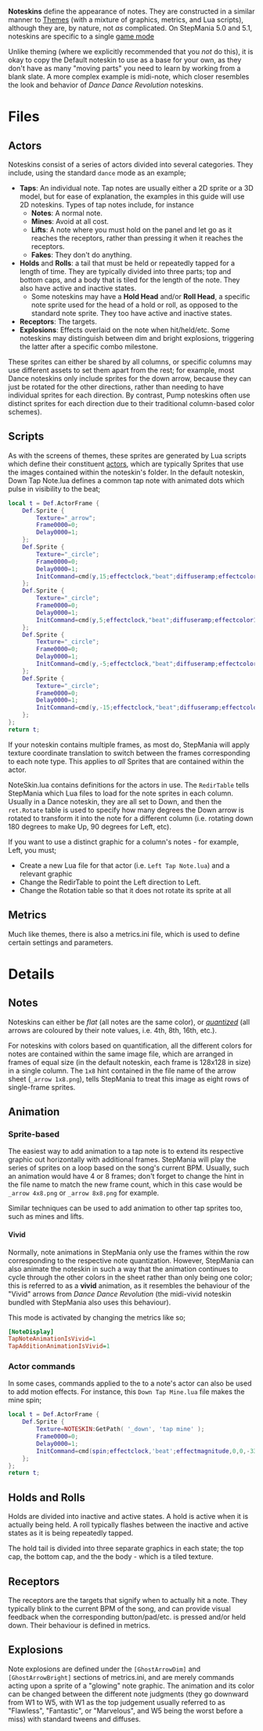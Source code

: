 **Noteskins** define the appearance of notes. They are constructed in a similar manner to [Themes](https://github.com/stepmania/stepmania/wiki/Theming) (with a mixture of graphics, metrics, and Lua scripts), although they are, by nature, not _as_ complicated. 
On StepMania 5.0 and 5.1, noteskins are specific to a single [game mode](https://github.com/stepmania/stepmania/wiki/Supported-Game-Modes)

Unlike theming (where we explicitly recommended that you _not_ do this), it is okay to copy the Default noteskin to use as a base for your own, as they don't have as many "moving parts" you need to learn by working from a blank slate. A more complex example is midi-note, which closer resembles the look and behavior of _Dance Dance Revolution_ noteskins.

# Files
## Actors
Noteskins consist of a series of actors divided into several categories. They include, using the standard ``dance`` mode as an example;

* **Taps**: An individual note. Tap notes are usually either a 2D sprite or a 3D model, but for ease of explanation, the examples in this guide will use 2D noteskins. Types of tap notes include, for instance
  * **Notes**: A normal note.
  * **Mines**: Avoid at all cost.
  * **Lifts**: A note where you must hold on the panel and let go as it reaches the receptors, rather than pressing it when it reaches the receptors.
  * **Fakes**: They don't do anything.
* **Holds** and **Rolls**: a tail that must be held or repeatedly tapped for a length of time. They are typically divided into three parts; top and bottom caps, and a body that is tiled for the length of the note. They also have active and inactive states.
  * Some noteskins may have a **Hold Head** and/or **Roll Head**, a specific note sprite used for the head of a hold or roll, as opposed to the standard note sprite. They too have active and inactive states.
* **Receptors**: The targets.
* **Explosions**: Effects overlaid on the note when hit/held/etc. Some noteskins may distinguish between dim and bright explosions, triggering the latter after a specific combo milestone.

These sprites can either be shared by all columns, or specific columns may use different assets to set them apart from the rest; for example, most Dance noteskins only include sprites for the down arrow, because they can just be rotated for the other directions, rather than needing to have individual sprites for each direction. By contrast, Pump noteskins often use distinct sprites for each direction due to their traditional column-based color schemes).

## Scripts
As with the screens of themes, these sprites are generated by Lua scripts which define their constituent [actors](https://github.com/stepmania/stepmania/wiki/Theming#actors), which are typically Sprites that use the images contained within the noteskin's folder. In the default noteskin, Down Tap Note.lua defines a common tap note with animated dots which pulse in visibility to the beat;

```Lua
local t = Def.ActorFrame {
	Def.Sprite {
		Texture="_arrow";
		Frame0000=0;
		Delay0000=1;
	};
	Def.Sprite {
		Texture="_circle";
		Frame0000=0;
		Delay0000=1;
		InitCommand=cmd(y,15;effectclock,"beat";diffuseramp;effectcolor1,color("1,1,1,0");effectcolor2,color("1,1,1,0.35");effectoffset,0);
	};
	Def.Sprite {
		Texture="_circle";
		Frame0000=0;
		Delay0000=1;
		InitCommand=cmd(y,5;effectclock,"beat";diffuseramp;effectcolor1,color("1,1,1,0");effectcolor2,color("1,1,1,0.35");effectoffset,0.25);
	};
	Def.Sprite {
		Texture="_circle";
		Frame0000=0;
		Delay0000=1;
		InitCommand=cmd(y,-5;effectclock,"beat";diffuseramp;effectcolor1,color("1,1,1,0");effectcolor2,color("1,1,1,0.35");effectoffset,0.5);
	};
	Def.Sprite {
		Texture="_circle";
		Frame0000=0;
		Delay0000=1;
		InitCommand=cmd(y,-15;effectclock,"beat";diffuseramp;effectcolor1,color("1,1,1,0");effectcolor2,color("1,1,1,0.35");effectoffset,0.75);
	};
};
return t;
```
If your noteskin contains multiple frames, as most do, StepMania will apply texture coordinate translation to switch between the frames corresponding to each note type. This applies to _all_ Sprites that are contained within the actor.
 
NoteSkin.lua contains definitions for the actors in use. The ``RedirTable`` tells StepMania which Lua files to load for the note sprites in each column. Usually in a Dance noteskin, they are all set to Down, and then the ``ret.Rotate`` table is used to specify how many degrees the Down arrow is rotated to transform it into the note for a different column (i.e. rotating down 180 degrees to make Up, 90 degrees for Left, etc).

If you want to use a distinct graphic for a column's notes - for example, Left, you must;
 * Create a new Lua file for that actor (i.e. ``Left Tap Note.lua``) and a relevant graphic
 * Change the RedirTable to point the Left direction to Left.
 * Change the Rotation table so that it does not rotate its sprite at all

## Metrics
Much like themes, there is also a metrics.ini file, which is used to define certain settings and parameters.

# Details
## Notes
Noteskins can either be _flat_ (all notes are the same color), or _[quantized](https://en.wikipedia.org/wiki/Quantization_(music))_ (all arrows are coloured by their note values, i.e. 4th, 8th, 16th, etc.). 

For noteskins with colors based on quantification, all the different colors for notes are contained within the same image file, which are arranged in frames of equal size (in the default noteskin, each frame is 128x128 in size) in a single column. The ``1x8`` hint contained in the file name of the arrow sheet (``_arrow 1x8.png``), tells StepMania to treat this image as eight rows of single-frame sprites.

## Animation
### Sprite-based
The easiest way to add animation to a tap note is to extend its respective graphic out horizontally with additional frames. StepMania will play the series of sprites on a loop based on the song's current BPM. Usually, such an animation would have 4 or 8 frames; don't forget to change the hint in the file name to match the new frame count, which in this case would be  ``_arrow 4x8.png`` or ``_arrow 8x8.png`` for example.

Similar techniques can be used to add animation to other tap sprites too, such as mines and lifts.

#### Vivid
Normally, note animations in StepMania only use the frames within the row corresponding to the respective note quantization. However, StepMania can also animate the noteskin in such a way that the animation continues to cycle through the other colors in the sheet rather than only being one color; this is referred to as a **vivid** animation, as it resembles the behaviour of the "Vivid" arrows from _Dance Dance Revolution_ (the midi-vivid noteskin bundled with StepMania also uses this behaviour).

This mode is activated by changing the metrics like so;
```ini
[NoteDisplay]
TapNoteAnimationIsVivid=1
TapAdditionAnimationIsVivid=1
```

### Actor commands
In some cases, commands applied to the to a note's actor can also be used to add motion effects. For instance, this ``Down Tap Mine.lua`` file makes the mine spin;
```Lua
local t = Def.ActorFrame {
	Def.Sprite {
		Texture=NOTESKIN:GetPath( '_down', 'tap mine' );
		Frame0000=0;
		Delay0000=1;
		InitCommand=cmd(spin;effectclock,'beat';effectmagnitude,0,0,-33);
	};
};
return t;
```
## Holds and Rolls
Holds are divided into inactive and active states. A hold is active when it is actually being held. A roll typically flashes between the inactive and active states as it is being repeatedly tapped.

The hold tail is divided into three separate graphics in each state; the top cap, the bottom cap, and the the body - which is a tiled texture.

## Receptors
The receptors are the targets that signify when to actually hit a note. They typically blink to the current BPM of the song, and can provide visual feedback when the corresponding button/pad/etc. is pressed and/or held down. Their behaviour is defined in metrics.

## Explosions
Note explosions are defined under the ``[GhostArrowDim]`` and ``[GhostArrowBright]`` sections of metrics.ini, and are merely commands acting upon a sprite of a "glowing" note graphic. The animation and its color can be changed between the different note judgments (they go downward from W1 to W5, with W1 as the top judgement usually referred to as "Flawless", "Fantastic", or "Marvelous", and W5 being the worst before a miss) with standard tweens and diffuses.